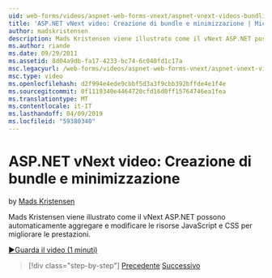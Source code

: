 ```yaml
---
uid: web-forms/videos/aspnet-web-forms-vnext/aspnet-vnext-videos-bundling-and-minification
title: 'ASP.NET vNext video: Creazione di bundle e minimizzazione | Microsoft Docs'
author: madskristensen
description: Mads Kristensen viene illustrato come il vNext ASP.NET possono automaticamente aggregare e modificare le risorse JavaScript e CSS per migliorare le prestazioni.
ms.author: riande
ms.date: 09/29/2011
ms.assetid: 8d04a9db-fa17-4233-bc74-6c040fd1c17a
msc.legacyurl: /web-forms/videos/aspnet-web-forms-vnext/aspnet-vnext-videos-bundling-and-minification
msc.type: video
ms.openlocfilehash: d2f994e4ede9cbbf5d3a3f9cbb392bffde4e1f4e
ms.sourcegitcommit: 0f1119340e4464720cfd16d0ff15764746ea1fea
ms.translationtype: MT
ms.contentlocale: it-IT
ms.lasthandoff: 04/09/2019
ms.locfileid: "59380340"
---
```

# <a name="aspnet-vnext-videos-bundling-and-minification"></a>ASP.NET vNext video: Creazione di bundle e minimizzazione

by [Mads Kristensen](https://github.com/madskristensen)

Mads Kristensen viene illustrato come il vNext ASP.NET possono automaticamente aggregare e modificare le risorse JavaScript e CSS per migliorare le prestazioni.

[&#9654;Guarda il video (1 minuti)](https://channel9.msdn.com/Blogs/ASP-NET-Site-Videos/aspnet-vnext-videos-bundling-and-minification)

> [!div class="step-by-step"]
> [Precedente](aspnet-45-web-forms-strong-typed-data-controls.md)
> [Successivo](getting-started-with-the-next-version-of-aspnet.md)

